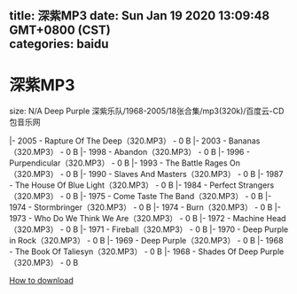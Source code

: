 
title: 深紫MP3
date: Sun Jan 19 2020 13:09:48 GMT+0800 (CST)    
categories: baidu
---

# 深紫MP3
size: N/A
 Deep Purple 深紫乐队/1968-2005/18张合集/mp3(320k)/百度云-CD包音乐网
 
|- 2005 - Rapture Of The Deep（320.MP3） - 0 B
|- 2003 - Bananas（320.MP3） - 0 B
|- 1998 - Abandon（320.MP3） - 0 B
|- 1996 - Purpendicular（320.MP3） - 0 B
|- 1993 - The Battle Rages On（320.MP3） - 0 B
|- 1990 - Slaves And Masters（320.MP3） - 0 B
|- 1987 - The House Of Blue Light（320.MP3） - 0 B
|- 1984 - Perfect Strangers（320.MP3） - 0 B
|- 1975 - Come Taste The Band（320.MP3） - 0 B
|- 1974 - Stormbringer（320.MP3） - 0 B
|- 1974 - Burn（320.MP3） - 0 B
|- 1973 - Who Do We Think We Are（320.MP3） - 0 B
|- 1972 - Machine Head（320.MP3） - 0 B
|- 1971 - Fireball（320.MP3） - 0 B
|- 1970 - Deep Purple in Rock（320.MP3） - 0 B
|- 1969 - Deep Purple（320.MP3） - 0 B
|- 1968 - The Book Of Taliesyn（320.MP3） - 0 B
|- 1968 - Shades Of Deep Purple（320.MP3） - 0 B

[How to download](https://bpcam.bemobtrk.com/go/2ceec3aa-1ca2-46d6-b9ff-aaa5c184517c?jno=207)